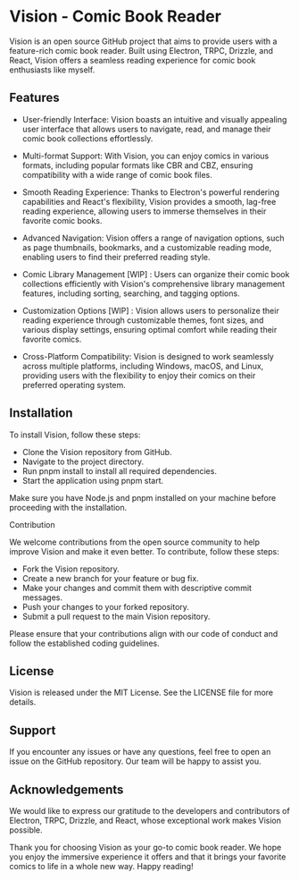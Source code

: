 # Vision - Comic Book Reader

Vision is an open source GitHub project that aims to provide users with a feature-rich comic book reader. Built using Electron, TRPC, Drizzle, and React, Vision offers a seamless reading experience for comic book enthusiasts like myself.

## Features

- User-friendly Interface: Vision boasts an intuitive and visually appealing user interface that allows users to navigate, read, and manage their comic book collections effortlessly.

- Multi-format Support: With Vision, you can enjoy comics in various formats, including popular formats like CBR and CBZ, ensuring compatibility with a wide range of comic book files.

- Smooth Reading Experience: Thanks to Electron's powerful rendering capabilities and React's flexibility, Vision provides a smooth, lag-free reading experience, allowing users to immerse themselves in their favorite comic books.

- Advanced Navigation: Vision offers a range of navigation options, such as page thumbnails, bookmarks, and a customizable reading mode, enabling users to find their preferred reading style.

- Comic Library Management [WIP] : Users can organize their comic book collections efficiently with Vision's comprehensive library management features, including sorting, searching, and tagging options.

- Customization Options [WIP] : Vision allows users to personalize their reading experience through customizable themes, font sizes, and various display settings, ensuring optimal comfort while reading their favorite comics.

- Cross-Platform Compatibility: Vision is designed to work seamlessly across multiple platforms, including Windows, macOS, and Linux, providing users with the flexibility to enjoy their comics on their preferred operating system.

## Installation

To install Vision, follow these steps:

- Clone the Vision repository from GitHub.
- Navigate to the project directory.
- Run pnpm install to install all required dependencies.
- Start the application using pnpm start.

Make sure you have Node.js and pnpm installed on your machine before proceeding with the installation.

Contribution

We welcome contributions from the open source community to help improve Vision and make it even better. To contribute, follow these steps:

- Fork the Vision repository.
- Create a new branch for your feature or bug fix.
- Make your changes and commit them with descriptive commit messages.
- Push your changes to your forked repository.
- Submit a pull request to the main Vision repository.

Please ensure that your contributions align with our code of conduct and follow the established coding guidelines.

## License

Vision is released under the MIT License. See the LICENSE file for more details.

## Support

If you encounter any issues or have any questions, feel free to open an issue on the GitHub repository. Our team will be happy to assist you.

## Acknowledgements

We would like to express our gratitude to the developers and contributors of Electron, TRPC, Drizzle, and React, whose exceptional work makes Vision possible.

Thank you for choosing Vision as your go-to comic book reader. We hope you enjoy the immersive experience it offers and that it brings your favorite comics to life in a whole new way. Happy reading!

